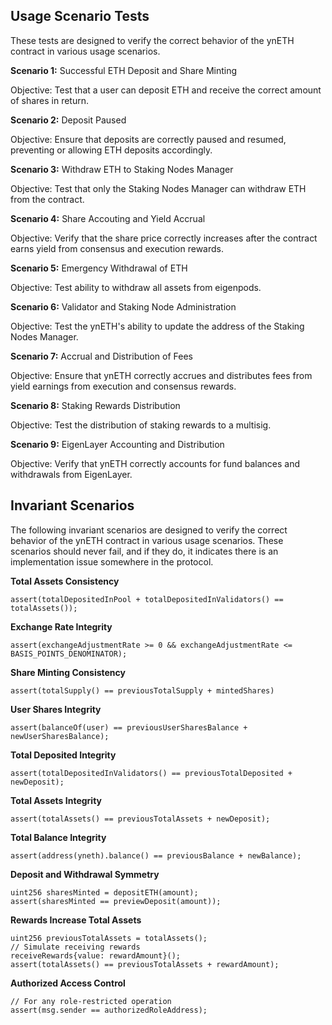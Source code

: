 
## Usage Scenario Tests

These tests are designed to verify the correct behavior of the ynETH contract in various usage scenarios.

**Scenario 1:** Successful ETH Deposit and Share Minting

Objective: Test that a user can deposit ETH and receive the correct amount of shares in return.

**Scenario 2:** Deposit Paused

Objective: Ensure that deposits are correctly paused and resumed, preventing or allowing ETH deposits accordingly.

**Scenario 3:** Withdraw ETH to Staking Nodes Manager

Objective: Test that only the Staking Nodes Manager can withdraw ETH from the contract.

**Scenario 4:** Share Accouting and Yield Accrual

Objective: Verify that the share price correctly increases after the contract earns yield from consensus and execution rewards.

**Scenario 5:** Emergency Withdrawal of ETH

Objective: Test ability to withdraw all assets from eigenpods.

**Scenario 6:** Validator and Staking Node Administration

Objective: Test the ynETH's ability to update the address of the Staking Nodes Manager.

**Scenario 7:** Accrual and Distribution of Fees

Objective: Ensure that ynETH correctly accrues and distributes fees from yield earnings from execution and consensus rewards.

**Scenario 8:** Staking Rewards Distribution

Objective: Test the distribution of staking rewards to a multisig.

**Scenario 9:** EigenLayer Accounting and Distribution

Objective: Verify that ynETH correctly accounts for fund balances and withdrawals from EigenLayer.

## Invariant Scenarios

The following invariant scenarios are designed to verify the correct behavior of the ynETH contract in various usage scenarios. These scenarios should never fail, and if they do, it indicates there is an implementation issue somewhere in the protocol.

**Total Assets Consistency**

```solidity
assert(totalDepositedInPool + totalDepositedInValidators() == totalAssets());
```

**Exchange Rate Integrity**

```solidity
assert(exchangeAdjustmentRate >= 0 && exchangeAdjustmentRate <= BASIS_POINTS_DENOMINATOR);
```
**Share Minting Consistency**

```solidity
assert(totalSupply() == previousTotalSupply + mintedShares)
```

**User Shares Integrity**

```solidity
assert(balanceOf(user) == previousUserSharesBalance + newUserSharesBalance);
```

**Total Deposited Integrity**

```solidity
assert(totalDepositedInValidators() == previousTotalDeposited + newDeposit);
```

**Total Assets Integrity**

```solidity
assert(totalAssets() == previousTotalAssets + newDeposit);
```

**Total Balance Integrity**

```solidity
assert(address(yneth).balance() == previousBalance + newBalance);
```

**Deposit and Withdrawal Symmetry**

```solidity
uint256 sharesMinted = depositETH(amount);
assert(sharesMinted == previewDeposit(amount));
```

**Rewards Increase Total Assets**

```solidity
uint256 previousTotalAssets = totalAssets();
// Simulate receiving rewards
receiveRewards{value: rewardAmount}();
assert(totalAssets() == previousTotalAssets + rewardAmount);
```

**Authorized Access Control**

```solidity
// For any role-restricted operation
assert(msg.sender == authorizedRoleAddress);
```